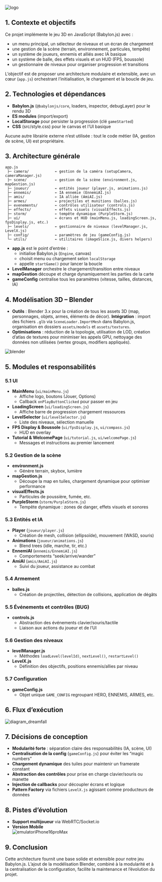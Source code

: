 ![logo](https://github.com/user-attachments/assets/ef167c65-dfe7-4fe2-8ad3-174e812d3178)  
## 1. Contexte et objectifs

Ce projet implémente le jeu 3D en JavaScript (Babylon.js) avec :  
- un menu principal, un sélecteur de niveaux et un écran de chargement  
- une gestion de la scène (terrain, environnement, particules, tempête)  
- un système de joueurs, ennemis et alliés avec IA basique  
- un système de balle, des effets visuels et un HUD (FPS, boussole)  
- un gestionnaire de niveaux pour organiser progression et transitions  

L’objectif est de proposer une architecture modulaire et extensible, avec un cœur (`app.js`) orchestrant l’initialisation, le chargement et la boucle de jeu.

## 2. Technologies et dépendances

- **Babylon.js** (`@babylonjs/core`, loaders, inspector, debugLayer) pour le rendu 3D  
- **ES modules** (import/export)  
- **LocalStorage** pour persister la progression (clé `gameStarted`)  
- **CSS** (src/style.css) pour le canvas et l’UI basique  

Aucune autre librairie externe n’est utilisée : tout le code métier (IA, gestion de scène, UI) est propriétaire.

## 3. Architecture générale
``` plaintext
app.js
 ├─ camera/            ← gestion de la caméra (setupCamera, cameraManager.js)
 ├─ scene/             ← gestion de la scène (environment.js, mapGestion.js)
 ├─ joueur/            ← entités joueur (player.js, animations.js)
 ├─ ennemis/           ← IA ennemie (EnnemiAI.js)
 ├─ amis/              ← IA alliée (AmiAI.js)
 ├─ armes/             ← projectiles et munitions (balles.js)
 ├─ evenements/        ← contrôles utilisateur (controls.js)
 ├─ effects/           ← effets visuels (visualEffects.js)
 ├─ storm/             ← tempête dynamique (PurpleStorm.js)
 ├─ ui/                ← écrans et HUD (mainMenu.js, loadingScreen.js, fpsDisplay.js, etc.)
 ├─ levels/            ← gestionnaire de niveaux (levelManager.js, LevelX.js)
 ├─ config/            ← paramètres de jeu (gameConfig.js)
 └─ utils/             ← utilitaires (imageSlice.js, divers helpers)
```

- **app.js** est le point d’entrée :  
  - initialise Babylon.js (`Engine`, canvas)  
  - choisit menu ou chargement selon `localStorage`  
  - appelle `startGame()` pour lancer la boucle  
- **LevelManager** orchestre le chargement/transition entre niveaux  
- **mapGestion** découpe et charge dynamiquement les parties de la carte  
- **gameConfig** centralise tous les paramètres (vitesse, tailles, distances, IA)


## 4. Modélisation 3D – Blender

- **Outils** : Blender 3.x pour la création de tous les assets 3D (map, personnages, objets, armes, éléments de décor). 
 **Intégration** : import des fichiers `.glb` via `SceneLoader.ImportMesh` dans Babylon.js, organisation en dossiers `assets/models` et `assets/textures`.  
- **Optimisations** : réduction de la topologie, utilisation de LOD, création d’atlas de textures pour minimiser les appels GPU, 
nettoyage des données non utilisées (vertex groups, modifiers appliqués).   

![blender](https://github.com/user-attachments/assets/c9ac5f70-f94b-4838-8273-052e53c9424b)   



## 5. Modules et responsabilités

### 5.1 UI

- **MainMenu** (`ui/mainMenu.js`)  
  - Affiche logo, boutons (Jouer, Options)  
  - Callback `onPlayButtonClicked` pour passer en jeu  
- **LoadingScreen** (`ui/loadingScreen.js`)  
  - Affiche barre de progression chargement ressources  
- **LevelSelector** (`ui/levelSelector.js`)  
  - Liste des niveaux, sélection manuelle  
- **FPS Display & Boussole** (`ui/fpsDisplay.js`, `ui/compass.js`)  
  - HUD en overlay  
- **Tutorial & WelcomePage** (`ui/tutorial.js`, `ui/welcomePage.js`)  
  - Messages et instructions au premier lancement


### 5.2 Gestion de la scène

- **environment.js**  
  - Génère terrain, skybox, lumière  
- **mapGestion.js**  
  - Découpe la map en tuiles, chargement dynamique pour optimiser performance  
- **visualEffects.js**  
  - Particules de poussière, fumée, etc.  
- **PurpleStorm** (`storm/PurpleStorm.js`)  
  - Tempête dynamique : zones de danger, effets visuels et sonores


### 5.3 Entités et IA

- **Player** (`joueur/player.js`)  
  - Création de mesh, collision (ellipsoïde), mouvement (WASD, souris)  
- **Animations** (`joueur/animations.js`)  
  - Blend trees (idle, marche, tir, etc.)  
- **EnnemiAI** (`ennemis/EnnemiAI.js`)  
  - Comportements “seek/arrive/wander”  
- **AmiAI** (`amis/AmiAI.js`)  
  - Suivi du joueur, assistance au combat


### 5.4 Armement

- **balles.js**  
  - Création de projectiles, détection de collisions, application de dégâts

### 5.5 Événements et contrôles (BUG)

- **controls.js**  
  - Abstraction des événements clavier/souris/tactile  
  - Liaison aux actions du joueur et de l’UI

### 5.6 Gestion des niveaux

- **levelManager.js**  
  - Méthodes `loadLevel(levelId)`, `nextLevel()`, `restartLevel()`  
- **LevelX.js**  
  - Définition des objectifs, positions ennemis/allies par niveau

### 5.7 Configuration

- **gameConfig.js**  
  - Objet unique `GAME_CONFIG` regroupant HERO, ENNEMIS, ARMES, etc.

## 6. Flux d’exécution
![diagram_dreamfall](https://github.com/user-attachments/assets/fd21b675-2224-4553-9407-8b7e4fccfdc1)


## 7. Décisions de conception

- **Modularité forte** : séparation claire des responsabilités (IA, scène, UI)  
- **Centralisation de la config** (`gameConfig.js`) pour éviter les “magic numbers”  
- **Chargement dynamique** des tuiles pour maintenir un framerate constant  
- **Abstraction des contrôles** pour prise en charge clavier/souris ou manette  
- **Injection de callbacks** pour découpler écrans et logique  
- **Pattern Factory** via fichiers `LevelX.js` agissant comme producteurs de données

## 8. Pistes d’évolution
- **Support multijoueur** via WebRTC/Socket.io
- **Version Mobile**  
  ![emulatoriPhone16proMax](https://github.com/user-attachments/assets/5be8924a-bd8c-48a0-8fab-4b5c6479d3b9)


## 9. Conclusion

Cette architecture fournit une base solide et extensible pour notre jeu Babylon.js. L’ajout de la modélisation Blender, combiné à la modularité et à la centralisation de la configuration,
facilite la maintenance et l’évolution du projet. 

